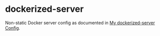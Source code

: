 # dockerized-server

Non-static Docker server config as documented in [My dockerized-server Config](https://static.grinnell.edu/blogs/McFateM/posts/042-my-dockerized-server-config).


